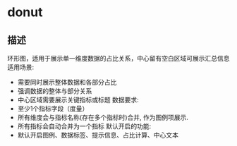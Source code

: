 # donut
## 描述
环形图，适用于展示单一维度数据的占比关系，中心留有空白区域可展示汇总信息
适用场景:
- 需要同时展示整体数据和各部分占比
- 强调数据的整体与部分关系
- 中心区域需要展示关键指标或标题
数据要求:
- 至少1个指标字段（度量）
- 所有维度会与指标名称(存在多个指标时)合并, 作为图例项展示.
- 所有指标会自动合并为一个指标
默认开启的功能:
- 默认开启图例、数据标签、提示信息、占比计算、中心文本
